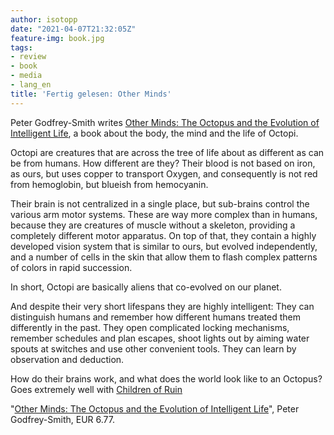 ```yaml
---
author: isotopp
date: "2021-04-07T21:32:05Z"
feature-img: book.jpg
tags:
- review
- book
- media
- lang_en
title: 'Fertig gelesen: Other Minds'
---
```

Peter Godfrey-Smith writes [Other Minds: The Octopus and the Evolution of Intelligent Life](https://www.amazon.de/Other-Minds-Octopus-Evolution-Intelligent-ebook/dp/B01LXKA6FO), a book about the body, the mind and the life of Octopi.

Octopi are creatures that are across the tree of life about as different as can be from humans. How different are they? Their blood is not based on iron, as ours, but uses copper to transport Oxygen, and consequently is not red from hemoglobin, but blueish from hemocyanin.

Their brain is not centralized in a single place, but sub-brains control the various arm motor systems. These are way more complex than in humans, because they are creatures of muscle without a skeleton, providing a completely different motor apparatus. On top of that, they contain a highly developed vision system that is similar to ours, but evolved independently, and a number of cells in the skin that allow them to flash complex patterns of colors in rapid succession.

In short, Octopi are basically aliens that co-evolved on our planet.

And despite their very short lifespans they are highly intelligent: They can distinguish humans and remember how different humans treated them differently in the past. They open complicated locking mechanisms, remember schedules and plan escapes, shoot lights out by aiming water spouts at switches and use other convenient tools. They can learn by observation and deduction.

How do their brains work, and what does the world look like to an Octopus? Goes extremely well with [Children of Ruin](../2021-04-07-fertig-gelesen-children-of-ruin)

"[Other Minds: The Octopus and the Evolution of Intelligent Life](https://www.amazon.de/Other-Minds-Octopus-Evolution-Intelligent-ebook/dp/B01LXKA6FO)", Peter Godfrey-Smith, EUR 6.77.
